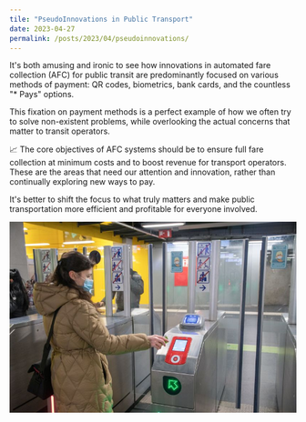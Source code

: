 ```yaml
---
tile: "PseudoInnovations in Public Transport"
date: 2023-04-27
permalink: /posts/2023/04/pseudoinnovations/
---
```


It's both amusing and ironic to see how innovations in automated fare collection (AFC) for public transit are predominantly focused on various methods of payment: QR codes, biometrics, bank cards, and the countless "* Pays" options.

This fixation on payment methods is a perfect example of how we often try to solve non-existent problems, while overlooking the actual concerns that matter to transit operators.

📈 The core objectives of AFC systems should be to ensure full fare collection at minimum costs and to boost revenue for transport operators. These are the areas that need our attention and innovation, rather than continually exploring new ways to pay.

It's better to shift the focus to what truly matters and make public transportation more efficient and profitable for everyone involved.

![fare payments](/images/1683059074933.jpg)
